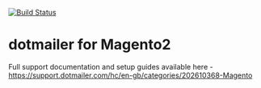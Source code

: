 [![Build Status](https://travis-ci.org/dotmailer/dotmailer-magento2-extension.svg?branch=master)](dotmailer/dotmailer-magento2-extension)

dotmailer for Magento2 
==========================================

Full support documentation and setup guides available here - https://support.dotmailer.com/hc/en-gb/categories/202610368-Magento
